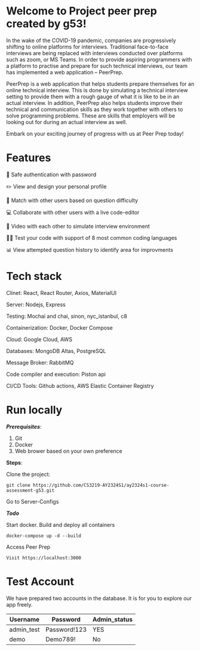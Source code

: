 # Welcome to Project peer prep created by g53!
In the wake of the COVID-19 pandemic, companies are progressively shifting to online platforms for interviews. Traditional face-to-face interviews are being replaced with interviews conducted over platforms such as zoom, or MS Teams.
In order to provide aspiring programmers with a platform to practise and prepare for such technical interviews, our team has implemented a web application – PeerPrep.

PeerPrep is a web application that helps students prepare themselves for an online technical interview. This is done by simulating a technical interview setting to provide them with a rough gauge of what it is like to be in an actual interview. In addition, PeerPrep also helps students improve their technical and communication skills as they work together with others to solve programming problems. These are skills that employers will be looking out for during an actual interview as well.

Embark on your exciting journey of progress with us at Peer Prep today!

# Features 
🔐 Safe authentication with password

✏️ View and design your personal profile

🤝 Match with other users based on question difficulty

💻 Collaborate with other users with a live code-editor

🎥 Video with each other to simulate interview environment

👨‍💻 Test your code with support of 8 most common coding languages

📊 View attempted question history to identify area for improvments

# Tech stack
Clinet: React, React Router, Axios, MaterialUI

Server: Nodejs, Express

Testing: Mochai and chai, sinon, nyc_istanbul, c8

Containerization: Docker, Docker Compose

Cloud: Google Cloud, AWS

Databases: MongoDB Altas, PostgreSQL

Message Broker: RabbitMQ

Code compiler and execution: Piston api

CI/CD Tools: Github actions, AWS Elastic Container Registry

# Run locally

***Prerequisites***: 

1. Git
2. Docker
3. Web brower based on your own preference

**Steps**:

Clone the project:

```git clone https://github.com/CS3219-AY2324S1/ay2324s1-course-assessment-g53.git```

Go to Server-Configs

***Todo***

Start docker. Build and deploy all containers

```docker-compose up -d --build```

Access Peer Prep

```Visit https://localhost:3000```

# Test Account

We have prepared two accounts in the database. It is for you to explore our app freely.

| Username     | Password | Admin_status|
| ---      | ---       | --- |
| admin_test | Password!123 | YES|
| demo| Demo789!| No|
 
